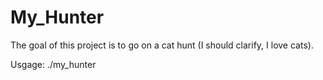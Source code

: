 # My_Hunter

The goal of this project is to go on a cat hunt (I should clarify, I love cats).

Usgage:
        ./my_hunter
